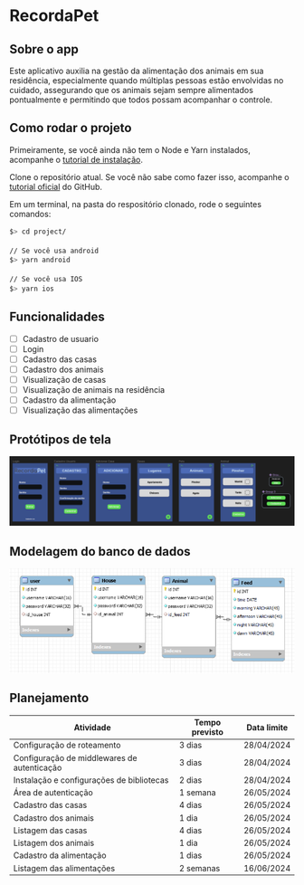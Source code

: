 # RecordaPet

## Sobre o app

Este aplicativo auxilia na gestão da alimentação dos animais em sua residência, especialmente quando múltiplas pessoas estão envolvidas no cuidado, assegurando que os animais sejam sempre alimentados pontualmente e permitindo que todos possam acompanhar o controle.

## Como rodar o projeto

Primeiramente, se você ainda não tem o Node e Yarn instalados, acompanhe o [tutorial de instalação](https://docs.google.com/document/d/19-0HcZK2Jd_CDPh7jDLcqdaBCVfxMNwam1U8Sbfv5aw/edit).

Clone o repositório atual. Se você não sabe como fazer isso, acompanhe o [tutorial oficial](https://docs.github.com/pt/repositories/creating-and-managing-repositories/cloning-a-repository) do GitHub.

Em um terminal, na pasta do respositório clonado, rode o seguintes comandos:

```bash
$> cd project/

// Se você usa android
$> yarn android

// Se você usa IOS
$> yarn ios
```

## Funcionalidades
- [ ] Cadastro de usuario
- [ ] Login
- [ ] Cadastro das casas
- [ ] Cadastro dos animais
- [ ] Visualização de casas
- [ ] Visualização de animais na residência
- [ ] Cadastro da alimentação
- [ ] Visualização das alimentações

## Protótipos de tela

![Protótipo de telas](Documentacao/prototipo.png)

## Modelagem do banco de dados

![Modelagem do banco de dados](Documentacao/modelagem-banco.png)

## Planejamento
| Atividade | Tempo previsto | Data limite |
| ----------- | ----------- | ----------- |
| Configuração de roteamento     | 3 dias      | 28/04/2024 |
| Configuração de middlewares de autenticação    | 3 dias      | 28/04/2024 |
| Instalação e configurações de bibliotecas     | 2 dias      | 28/04/2024 |
| Área de autenticação    | 1 semana      | 26/05/2024 |
| Cadastro das casas    | 4 dias     | 26/05/2024 |
| Cadastro dos animais    | 1 dia      | 26/05/2024 |
| Listagem das casas    | 4 dias    | 26/05/2024 |
| Listagem dos animais    | 1 dia     | 26/05/2024 |
| Cadastro da alimentação    | 1 dias      | 26/05/2024 |
| Listagem das alimentações    | 2 semanas      |16/06/2024 |
